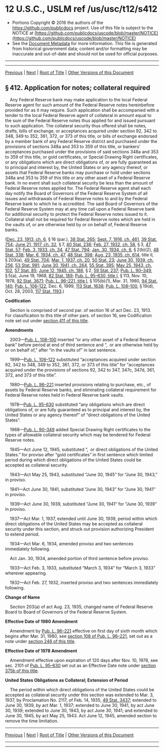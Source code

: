 ---
---

# 12 U.S.C., USLM ref /us/usc/t12/s412

* Portions Copyright © 2016 the authors of the https://github.com/publicdocs project.
  Use of this file is subject to the NOTICE at [https://github.com/publicdocs/uscode/blob/master/NOTICE](https://github.com/publicdocs/uscode/blob/master/NOTICE)
* See the [Document Metadata](././../../../../..//README.md) for more information.
  This file is generated from historical government data; content and/or formatting may be inaccurate and out-of-date and should not be used for official purposes.

----------
----------

[Previous](./../../../../..//us/usc/t12/ch3/schXII/m__us_usc_t12_s411.md) | [Next](./../../../../..//us/usc/t12/ch3/schXII/m__us_usc_t12_s413.md) | [Root of Title](./../../../../../) | [Other Versions of this Document](https://publicdocs.github.io/go/links?ns=uslm&ref=%2Fus%2Fusc%2Ft12%2Fs412)

## § 412. Application for notes; collateral required

    Any Federal Reserve bank may make application to the local Federal Reserve agent for such amount of the Federal Reserve notes hereinbefore provided for as it may require. Such application shall be accompanied with a tender to the local Federal Reserve agent of collateral in amount equal to the sum of the Federal Reserve notes thus applied for and issued pursuant to such application. The collateral security thus offered shall be notes, drafts, bills of exchange, or acceptances acquired under section 92, 342 to 348, 349 to 352, 361, 372, or 373 of this title, or bills of exchange endorsed by a member bank of any Federal Reserve district and purchased under the provisions of sections 348a and 353 to 359 of this title, or bankers’ acceptances purchased under the provisions of said sections 348a and 353 to 359 of this title, or gold certificates, or Special Drawing Right certificates, or any obligations which are direct obligations of, or are fully guaranteed as to principal and interest by, the United States or any agency thereof, or assets that Federal Reserve banks may purchase or hold under sections 348a and 353 to 359 of this title or any other asset of a Federal Reserve bank. In no event shall such collateral security be less than the amount of Federal Reserve notes applied for. The Federal Reserve agent shall each day notify the Board of Governors of the Federal Reserve System of all issues and withdrawals of Federal Reserve notes to and by the Federal Reserve bank to which he is accredited. The said Board of Governors of the Federal Reserve System may at any time call upon a Federal Reserve bank for additional security to protect the Federal Reserve notes issued to it. Collateral shall not be required for Federal Reserve notes which are held in the vaults of, or are otherwise held by or on behalf of, Federal Reserve banks.

([Dec. 23, 1913, ch. 6][/us/act/1913-12-23/ch6], § 16 (par.), [38 Stat. 265][/us/stat/38/265]; [Sept. 7, 1916, ch. 461][/us/act/1916-09-07/ch461], [39 Stat. 754][/us/stat/39/754]; [June 21, 1917, ch. 32][/us/act/1917-06-21/ch32], § 7, [40 Stat. 236][/us/stat/40/236]; [Feb. 27, 1932, ch. 58][/us/act/1932-02-27/ch58], § 3, [47 Stat. 57][/us/stat/47/57]; [Feb. 3, 1933, ch. 34][/us/act/1933-02-03/ch34], [47 Stat. 794][/us/stat/47/794]; [Jan. 30, 1934, ch. 6][/us/act/1934-01-30/ch6], § 2(b)(2), [48 Stat. 338][/us/stat/48/338]; [Mar. 6, 1934, ch. 47][/us/act/1934-03-06/ch47], [48 Stat. 398][/us/stat/48/398]; [Aug. 23, 1935, ch. 614][/us/act/1935-08-23/ch614], title II, § 203(a), [49 Stat. 704][/us/stat/49/704]; [Mar. 1, 1937, ch. 20][/us/act/1937-03-01/ch20], [50 Stat. 23][/us/stat/50/23]; [June 30, 1939, ch. 256][/us/act/1939-06-30/ch256], [53 Stat. 991][/us/stat/53/991]; [June 30, 1941, ch. 264][/us/act/1941-06-30/ch264], [55 Stat. 395][/us/stat/55/395]; [May 25, 1943, ch. 102][/us/act/1943-05-25/ch102], [57 Stat. 85][/us/stat/57/85]; [June 12, 1945, ch. 186][/us/act/1945-06-12/ch186], § 2, [59 Stat. 237][/us/stat/59/237]; [Pub. L. 90–349][/us/pl/90/349], § 5(a), June 19, 1968, [82 Stat. 189][/us/stat/82/189]; [Pub. L. 95–630, title I][/us/pl/95/630/tI], § 113, Nov. 10, 1978, [92 Stat. 3671][/us/stat/92/3671]; [Pub. L. 96–221, title I][/us/pl/96/221/tI], § 105(b)(1), Mar. 31, 1980, [94 Stat. 140][/us/stat/94/140]; [Pub. L. 106–122][/us/pl/106/122], Dec. 6, 1999, [113 Stat. 1638][/us/stat/113/1638]; [Pub. L. 108–100][/us/pl/108/100], § 19(d), Oct. 28, 2003, [117 Stat. 1193][/us/stat/117/1193].)

 __Codification__ 

    Section is comprised of second par. of section 16 of act Dec. 23, 1913. For classification to this title of other pars. of section 16, see Codification note set out under [section 411 of this title][/us/usc/t12/s411].

 __Amendments__ 

    2003—[Pub. L. 108–100][/us/pl/108/100] inserted “or any other asset of a Federal Reserve bank” before period at end of third sentence and “, or are otherwise held by or on behalf of,” after “in the vaults of” in last sentence.

    1999—[Pub. L. 106–122][/us/pl/106/122] substituted “acceptances acquired under section 92, 342 to 348, 349 to 352, 361, 372, or 373 of this title” for “acceptances acquired under the provisions of sections 92, 342 to 347, 347c, 347d, 361, 372, and 373 of this title”.

    1980—[Pub. L. 96–221][/us/pl/96/221] inserted provisions relating to purchase, etc., of assets by Federal Reserve banks, and eliminating collateral requirement for Federal Reserve notes held in Federal Reserve bank vaults.

    1978—[Pub. L. 95–630][/us/pl/95/630] substituted “any obligations which are direct obligations of, or are fully guaranteed as to principal and interest by, the United States or any agency thereof” of “direct obligations of the United States”.

    1968—[Pub. L. 90–349][/us/pl/90/349] added Special Drawing Right certificates to the types of allowable collateral security which may be tendered for Federal Reserve notes.

    1945—Act June 12, 1945, substituted “, or direct obligations of the United States.” for proviso after “gold certificates” in first sentence which limited period during which direct obligations of the United States could be accepted as collateral security.

    1943—Act May 25, 1943, substituted “June 30, 1945” for “June 30, 1943,” in proviso.

    1941—Act June 30, 1941, substituted “June 30, 1943” for “June 30, 1941” in proviso.

    1939—Act June 30, 1939, substituted “June 30, 1941” for “June 30, 1939” in proviso.

    1937—Act Mar. 1, 1937, extended until June 30, 1939, period within which direct obligations of the United States may be accepted as collateral security under this section, and struck out provision authorizing President to extend period.

    1934—Act Mar. 6, 1934, amended proviso and two sentences immediately following.

    Act Jan. 30, 1934, amended portion of third sentence before proviso.

    1933—Act Feb. 3, 1933, substituted “March 3, 1934” for “March 3, 1933” wherever appearing.

    1932—Act Feb. 27, 1932, inserted proviso and two sentences immediately following.

 __Change of Name__ 

    Section 203(a) of act Aug. 23, 1935, changed name of Federal Reserve Board to Board of Governors of the Federal Reserve System.

 __Effective Date of 1980 Amendment__ 

    Amendment by [Pub. L. 96–221][/us/pl/96/221] effective on first day of sixth month which begins after Mar. 31, 1980, see [section 108 of Pub. L. 96–221][/us/pl/96/221/s108], set out as a note under [section 248 of this title][/us/usc/t12/s248].

 __Effective Date of 1978 Amendment__ 

    Amendment effective upon expiration of 120 days after Nov. 10, 1978, see sec. 2101 of [Pub. L. 95–630][/us/pl/95/630] set out as an Effective Date note under [section 375b of this title][/us/usc/t12/s375b].

 __United States Obligations as Collateral; Extension of Period__ 

    The period within which direct obligations of the United States could be accepted as collateral security under this section was extended to Mar. 3, 1937, by Proclamation No. 2117, of Feb. 14, 1935, [49 Stat. 3437][/us/stat/49/3437]; extended to June 30, 1939, by act Mar. 1, 1937; extended to June 30, 1941, by act June 30, 1939; extended to June 30, 1943, by act June 30, 1941; and extended to June 30, 1945, by act May 25, 1943. Act June 12, 1945, amended section to remove the time limitation.

----------

[Previous](./../../../../..//us/usc/t12/ch3/schXII/m__us_usc_t12_s411.md) | [Next](./../../../../..//us/usc/t12/ch3/schXII/m__us_usc_t12_s413.md) | [Root of Title](./../../../../../) | [Other Versions of this Document](https://publicdocs.github.io/go/links?ns=uslm&ref=%2Fus%2Fusc%2Ft12%2Fs412)

----------
----------

[/us/act/1913-12-23/ch6]: https://publicdocs.github.io/go/links?ns=uslm&ref=%2Fus%2Fact%2F1913-12-23%2Fch6
[/us/stat/38/265]: https://publicdocs.github.io/go/links?ns=uslm&ref=%2Fus%2Fstat%2F38%2F265
[/us/act/1916-09-07/ch461]: https://publicdocs.github.io/go/links?ns=uslm&ref=%2Fus%2Fact%2F1916-09-07%2Fch461
[/us/stat/39/754]: https://publicdocs.github.io/go/links?ns=uslm&ref=%2Fus%2Fstat%2F39%2F754
[/us/act/1917-06-21/ch32]: https://publicdocs.github.io/go/links?ns=uslm&ref=%2Fus%2Fact%2F1917-06-21%2Fch32
[/us/stat/40/236]: https://publicdocs.github.io/go/links?ns=uslm&ref=%2Fus%2Fstat%2F40%2F236
[/us/act/1932-02-27/ch58]: https://publicdocs.github.io/go/links?ns=uslm&ref=%2Fus%2Fact%2F1932-02-27%2Fch58
[/us/stat/47/57]: https://publicdocs.github.io/go/links?ns=uslm&ref=%2Fus%2Fstat%2F47%2F57
[/us/act/1933-02-03/ch34]: https://publicdocs.github.io/go/links?ns=uslm&ref=%2Fus%2Fact%2F1933-02-03%2Fch34
[/us/stat/47/794]: https://publicdocs.github.io/go/links?ns=uslm&ref=%2Fus%2Fstat%2F47%2F794
[/us/act/1934-01-30/ch6]: https://publicdocs.github.io/go/links?ns=uslm&ref=%2Fus%2Fact%2F1934-01-30%2Fch6
[/us/stat/48/338]: https://publicdocs.github.io/go/links?ns=uslm&ref=%2Fus%2Fstat%2F48%2F338
[/us/act/1934-03-06/ch47]: https://publicdocs.github.io/go/links?ns=uslm&ref=%2Fus%2Fact%2F1934-03-06%2Fch47
[/us/stat/48/398]: https://publicdocs.github.io/go/links?ns=uslm&ref=%2Fus%2Fstat%2F48%2F398
[/us/act/1935-08-23/ch614]: https://publicdocs.github.io/go/links?ns=uslm&ref=%2Fus%2Fact%2F1935-08-23%2Fch614
[/us/stat/49/704]: https://publicdocs.github.io/go/links?ns=uslm&ref=%2Fus%2Fstat%2F49%2F704
[/us/act/1937-03-01/ch20]: https://publicdocs.github.io/go/links?ns=uslm&ref=%2Fus%2Fact%2F1937-03-01%2Fch20
[/us/stat/50/23]: https://publicdocs.github.io/go/links?ns=uslm&ref=%2Fus%2Fstat%2F50%2F23
[/us/act/1939-06-30/ch256]: https://publicdocs.github.io/go/links?ns=uslm&ref=%2Fus%2Fact%2F1939-06-30%2Fch256
[/us/stat/53/991]: https://publicdocs.github.io/go/links?ns=uslm&ref=%2Fus%2Fstat%2F53%2F991
[/us/act/1941-06-30/ch264]: https://publicdocs.github.io/go/links?ns=uslm&ref=%2Fus%2Fact%2F1941-06-30%2Fch264
[/us/stat/55/395]: https://publicdocs.github.io/go/links?ns=uslm&ref=%2Fus%2Fstat%2F55%2F395
[/us/act/1943-05-25/ch102]: https://publicdocs.github.io/go/links?ns=uslm&ref=%2Fus%2Fact%2F1943-05-25%2Fch102
[/us/stat/57/85]: https://publicdocs.github.io/go/links?ns=uslm&ref=%2Fus%2Fstat%2F57%2F85
[/us/act/1945-06-12/ch186]: https://publicdocs.github.io/go/links?ns=uslm&ref=%2Fus%2Fact%2F1945-06-12%2Fch186
[/us/stat/59/237]: https://publicdocs.github.io/go/links?ns=uslm&ref=%2Fus%2Fstat%2F59%2F237
[/us/pl/90/349]: https://publicdocs.github.io/go/links?ns=uslm&ref=%2Fus%2Fpl%2F90%2F349
[/us/stat/82/189]: https://publicdocs.github.io/go/links?ns=uslm&ref=%2Fus%2Fstat%2F82%2F189
[/us/pl/95/630/tI]: https://publicdocs.github.io/go/links?ns=uslm&ref=%2Fus%2Fpl%2F95%2F630%2FtI
[/us/stat/92/3671]: https://publicdocs.github.io/go/links?ns=uslm&ref=%2Fus%2Fstat%2F92%2F3671
[/us/pl/96/221/tI]: https://publicdocs.github.io/go/links?ns=uslm&ref=%2Fus%2Fpl%2F96%2F221%2FtI
[/us/stat/94/140]: https://publicdocs.github.io/go/links?ns=uslm&ref=%2Fus%2Fstat%2F94%2F140
[/us/pl/106/122]: https://publicdocs.github.io/go/links?ns=uslm&ref=%2Fus%2Fpl%2F106%2F122
[/us/stat/113/1638]: https://publicdocs.github.io/go/links?ns=uslm&ref=%2Fus%2Fstat%2F113%2F1638
[/us/pl/108/100]: https://publicdocs.github.io/go/links?ns=uslm&ref=%2Fus%2Fpl%2F108%2F100
[/us/stat/117/1193]: https://publicdocs.github.io/go/links?ns=uslm&ref=%2Fus%2Fstat%2F117%2F1193
[/us/usc/t12/s411]: https://publicdocs.github.io/go/links?ns=uslm&ref=%2Fus%2Fusc%2Ft12%2Fs411
[/us/pl/108/100]: https://publicdocs.github.io/go/links?ns=uslm&ref=%2Fus%2Fpl%2F108%2F100
[/us/pl/106/122]: https://publicdocs.github.io/go/links?ns=uslm&ref=%2Fus%2Fpl%2F106%2F122
[/us/pl/96/221]: https://publicdocs.github.io/go/links?ns=uslm&ref=%2Fus%2Fpl%2F96%2F221
[/us/pl/95/630]: https://publicdocs.github.io/go/links?ns=uslm&ref=%2Fus%2Fpl%2F95%2F630
[/us/pl/90/349]: https://publicdocs.github.io/go/links?ns=uslm&ref=%2Fus%2Fpl%2F90%2F349
[/us/pl/96/221]: https://publicdocs.github.io/go/links?ns=uslm&ref=%2Fus%2Fpl%2F96%2F221
[/us/pl/96/221/s108]: https://publicdocs.github.io/go/links?ns=uslm&ref=%2Fus%2Fpl%2F96%2F221%2Fs108
[/us/usc/t12/s248]: https://publicdocs.github.io/go/links?ns=uslm&ref=%2Fus%2Fusc%2Ft12%2Fs248
[/us/pl/95/630]: https://publicdocs.github.io/go/links?ns=uslm&ref=%2Fus%2Fpl%2F95%2F630
[/us/usc/t12/s375b]: https://publicdocs.github.io/go/links?ns=uslm&ref=%2Fus%2Fusc%2Ft12%2Fs375b
[/us/stat/49/3437]: https://publicdocs.github.io/go/links?ns=uslm&ref=%2Fus%2Fstat%2F49%2F3437



